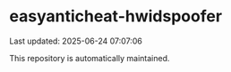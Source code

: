 # easyanticheat-hwidspoofer

Last updated: 2025-06-24 07:07:06

This repository is automatically maintained.
